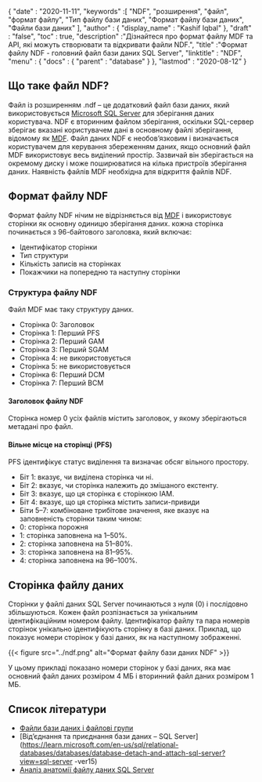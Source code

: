 {
  "date" : "2020-11-11",
  "keywords" :[ "NDF", "розширення", "файл", "формат файлу", "Тип файлу бази даних", "Формат файлу бази даних", "Файли бази даних" ],
  "author" : {
    "display_name" : "Kashif Iqbal"
},
  "draft" : "false",
  "toc" : true,
  "description" :"Дізнайтеся про формат файлу MDF та API, які можуть створювати та відкривати файли NDF.",
  "title" :"Формат файлу NDF - головний файл бази даних SQL Server",
  "linktitle" : "NDF",
  "menu" : {
    "docs" : {
      "parent" : "database"
}
},
  "lastmod" : "2020-08-12"
}

## Що таке файл NDF?

Файл із розширенням .ndf – це додатковий файл бази даних, який використовується [Microsoft SQL Server](https://en.wikipedia.org/wiki/Microsoft_SQL_Server) для зберігання даних користувача. NDF є вторинним файлом зберігання, оскільки SQL-сервер зберігає вказані користувачем дані в основному файлі зберігання, відомому як [MDF](/uk/database/mdf/). Файл даних NDF є необов’язковим і визначається користувачем для керування збереженням даних, якщо основний файл MDF використовує весь виділений простір. Зазвичай він зберігається на окремому диску і може поширюватися на кілька пристроїв зберігання даних. Наявність файлів MDF необхідна для відкриття файлів NDF.

## Формат файлу NDF

Формат файлу NDF нічим не відрізняється від [MDF](/uk/database/mdf/) і використовує сторінки як основну одиницю зберігання даних. кожна сторінка починається з 96-байтового заголовка, який включає:

* Ідентифікатор сторінки
* Тип структури
* Кількість записів на сторінках
* Покажчики на попередню та наступну сторінки

### Структура файлу NDF

Файл MDF має таку структуру даних.

* Сторінка 0: Заголовок
* Сторінка 1: Перший PFS
* Сторінка 2: Перший GAM
* Сторінка 3: Перший SGAM
* Сторінка 4: не використовується
* Сторінка 5: не використовується
* Сторінка 6: Перший DCM
* Сторінка 7: Перший BCM

#### Заголовок файлу NDF

Сторінка номер 0 усіх файлів містить заголовок, у якому зберігаються метадані про файл.

#### Вільне місце на сторінці (PFS)
PFS ідентифікує статус виділення та визначає обсяг вільного простору.

* Біт 1: вказує, чи виділена сторінка чи ні.
* Біт 2: вказує, чи сторінка належить до змішаного екстенту.
* Біт 3: вказує, що ця сторінка є сторінкою IAM.
* Біт 4: вказує, що ця сторінка містить записи-привиди
* Біти 5–7: комбіноване трибітове значення, яке вказує на заповненість сторінки таким чином:
* 0: сторінка порожня
* 1: сторінка заповнена на 1–50%.
* 2: сторінка заповнена на 51–80%.
* 3: сторінка заповнена на 81–95%.
* 4: сторінка заповнена на 96–100%.

## Сторінка файлу даних

Сторінки у файлі даних SQL Server починаються з нуля (0) і послідовно збільшуються. Кожен файл розпізнається за унікальним ідентифікаційним номером файлу. Ідентифікатор файлу та пара номерів сторінок унікально ідентифікують сторінку в базі даних. Приклад, що показує номери сторінок у базі даних, як на наступному зображенні.

{{< figure src="../ndf.png" alt="Формат файлу бази даних NDF" >}}

У цьому прикладі показано номери сторінок у базі даних, яка має основний файл даних розміром 4 МБ і вторинний файл даних розміром 1 МБ.

## Список літератури

* [Файли бази даних і файлові групи](https://learn.microsoft.com/en-us/sql/relational-databases/databases/database-files-and-filegroups?view=sql-server-ver16)
* [Від’єднання та приєднання бази даних – SQL Server](https://learn.microsoft.com/en-us/sql/relational-databases/databases/database-detach-and-attach-sql-server?view=sql-server -ver15)
* [Аналіз анатомії файлу даних SQL Server](https://blog.pythian.com/analyzing-sql-server-data-file-anatomy/)

